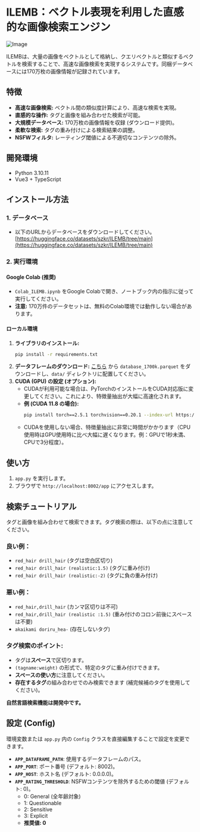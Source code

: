 # ILEMB：ベクトル表現を利用した直感的な画像検索エンジン

![Image](https://github.com/user-attachments/assets/98c6e2b3-2939-488a-ba4e-aaa3f2b8bbd9)

ILEMBは、大量の画像をベクトルとして格納し、クエリベクトルと類似するベクトルを検索することで、高速な画像検索を実現するシステムです。同梱データベースには170万枚の画像情報が記録されています。

## 特徴

*   **高速な画像検索:** ベクトル間の類似度計算により、高速な検索を実現。
*   **直感的な操作:** タグと画像を組み合わせた検索が可能。
*   **大規模データベース:** 170万枚の画像情報を収録 (ダウンロード提供)。
*   **柔軟な検索:** タグの重み付けによる検索結果の調整。
*   **NSFWフィルタ:** レーティング閾値による不適切なコンテンツの除外。

## 開発環境

*   Python 3.10.11
*   Vue3 + TypeScript

## インストール方法

### 1. データベース

*   以下のURLからデータベースをダウンロードしてください。
    [https://huggingface.co/datasets/szkr/ILEMB/tree/main](https://huggingface.co/datasets/szkr/ILEMB/tree/main)

### 2. 実行環境

#### Google Colab (推奨)

*   `Colab_ILEMB.ipynb` をGoogle Colabで開き、ノートブック内の指示に従って実行してください。
*   **注意:** 170万件のデータセットは、無料のColab環境では動作しない場合があります。

#### ローカル環境

1.  **ライブラリのインストール:**
    ```bash
    pip install -r requirements.txt
    ```
2.  **データフレームのダウンロード:**
    [こちら](https://huggingface.co/datasets/szkr/ILEMB/blob/main/databese_1700k.parquet)
    から `database_1700k.parquet` をダウンロードし、`data/` ディレクトリに配置してください。
3.  **CUDA (GPU) の設定 (オプション):**
    *   CUDAが利用可能な場合は、PyTorchのインストールをCUDA対応版に変更してください。これにより、特徴量抽出が大幅に高速化されます。
    *   **例 (CUDA 11.8 の場合):**
        ```bash
        pip install torch==2.5.1 torchvision==0.20.1 --index-url https://download.pytorch.org/whl/cu118
        ```
    *   CUDAを使用しない場合、特徴量抽出に非常に時間がかかります（CPU使用時はGPU使用時に比べ大幅に遅くなります。例：GPUで1秒未満、CPUで3分程度）。

## 使い方

1.  `app.py` を実行します。
2.  ブラウザで `http://localhost:8002/app` にアクセスします。

## 検索チュートリアル

タグと画像を組み合わせて検索できます。タグ検索の際は、以下の点に注意してください。

### 良い例：

*   `red_hair drill_hair` (タグは空白区切り)
*   `red_hair drill_hair (realistic:1.5)` (タグに重み付け)
*   `red_hair drill_hair (realistic:-2)` (タグに負の重み付け)

### 悪い例：

*   `red_hair,drill_hair` (カンマ区切りは不可)
*   `red_hair,drill_hair (realistic :1.5)` (重み付けのコロン前後にスペースは不要)
*   `akaikami doriru_hea-` (存在しないタグ)

### タグ検索のポイント:

*   タグは**スペース**で区切ります。
*   ` (tagname:weight) ` の形式で、特定のタグに重み付けできます。
*   **スペースの使い方**に注意してください。
*   **存在するタグ**の組み合わせでのみ検索できます (補完候補のタグを使用してください)。

**自然言語検索機能は開発中です。**

## 設定 (Config)

環境変数または `app.py` 内の `Config` クラスを直接編集することで設定を変更できます。

*   **`APP_DATAFRAME_PATH`**: 使用するデータフレームのパス。
*   **`APP_PORT`**: ポート番号 (デフォルト: 8002)。
*   **`APP_HOST`**: ホスト名 (デフォルト: 0.0.0.0)。
*   **`APP_RATING_THRESHOLD`**: NSFWコンテンツを除外するための閾値 (デフォルト: 0)。
    *   0: General (全年齢対象)
    *   1: Questionable
    *   2: Sensitive
    *   3: Explicit
    *   **推奨値: 0**
